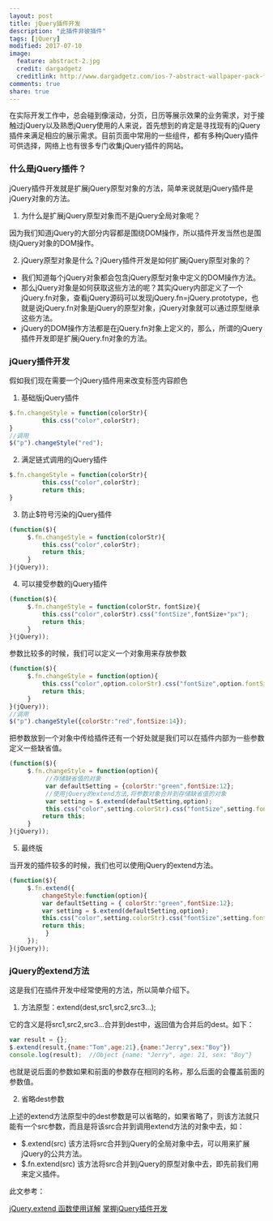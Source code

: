 ```yaml
---
layout: post
title: jQuery插件开发
description: "此插件非彼插件"
tags: [jQuery]
modified: 2017-07-10
image:
  feature: abstract-2.jpg
  credit: dargadgetz
  creditlink: http://www.dargadgetz.com/ios-7-abstract-wallpaper-pack-for-iphone-5-and-ipod-touch-retina/
comments: true
share: true
---
```


在实际开发工作中，总会碰到像滚动，分页，日历等展示效果的业务需求，对于接触过jQuery以及熟悉jQuery使用的人来说，首先想到的肯定是寻找现有的jQuery插件来满足相应的展示需求。目前页面中常用的一些组件，都有多种jQuery插件可供选择，网络上也有很多专门收集jQuery插件的网站。

### 什么是jQuery插件？

jQuery插件开发就是扩展jQuery原型对象的方法，简单来说就是jQuery插件是jQuery对象的方法。

1. 为什么是扩展jQuery原型对象而不是jQuery全局对象呢？

因为我们知道jQuery的大部分内容都是围绕DOM操作，所以插件开发当然也是围绕jQuery对象的DOM操作。

2. jQuery原型对象是什么？jQuery插件开发是如何扩展jQuery原型对象的？

- 我们知道每个jQuery对象都会包含jQuery原型对象中定义的DOM操作方法。
- 那么jQuery对象是如何获取这些方法的呢？其实jQuery内部定义了一个jQuery.fn对象，查看jQuery源码可以发现jQuery.fn=jQuery.prototype，也就是说jQuery.fn对象是jQuery的原型对象，jQuery对象就可以通过原型继承这些方法。
- jQuery的DOM操作方法都是在jQuery.fn对象上定义的，那么，所谓的jQuery插件开发即是扩展jQuery.fn对象的方法。

### jQuery插件开发

假如我们现在需要一个jQuery插件用来改变标签内容颜色

1. 基础版jQuery插件

```javascript
$.fn.changeStyle = function(colorStr){
         this.css("color",colorStr);
}
//调用
$("p").changeStyle("red");
```

2. 满足链式调用的jQuery插件

```javascript
$.fn.changeStyle = function(colorStr){
         this.css("color",colorStr);
         return this;
}
```

3. 防止$符号污染的jQuery插件

```javascript
(function($){
     $.fn.changeStyle = function(colorStr){
         this.css("color",colorStr);        
         return this;
     }
}(jQuery));
```

4. 可以接受参数的jQuery插件

```javascript
(function($){
     $.fn.changeStyle = function(colorStr，fontSize){
         this.css("color",colorStr).css("fontSize",fontSize+"px");        
         return this;
     }
}(jQuery));
```

参数比较多的时候，我们可以定义一个对象用来存放参数

```javascript
(function($){
     $.fn.changeStyle = function(option){
         this.css("color",option.colorStr).css("fontSize",option.fontSize+"px");        
         return this;
     }
}(jQuery));
//调用
$("p").changeStyle({colorStr:"red",fontSize:14});
```

把参数放到一个对象中传给插件还有一个好处就是我们可以在插件内部为一些参数定义一些缺省值。

```javascript
(function($){
     $.fn.changeStyle = function(option){
          //存储缺省值的对象
          var defaultSetting = {colorStr:"green",fontSize:12};
          //使用jQuery的extend方法,将参数对象合并到存储缺省值的对象
          var setting = $.extend(defaultSetting,option);
          this.css("color",setting.colorStr).css("fontSize",setting.fontSize+"px");        
         return this;
     }
}(jQuery));
```

5. 最终版

当开发的插件较多的时候，我们也可以使用jQuery的extend方法。

```javascript
(function($){
     $.fn.extend({         
         changeStyle:function(option){             
         var defaultSetting = { colorStr:"green",fontSize:12};
         var setting = $.extend(defaultSetting,option);
         this.css("color",setting.colorStr).css("fontSize",setting.fontSize+"px");        
         return this; 
          }
     });
}(jQuery));
```

### jQuery的extend方法

这是我们在插件开发中经常使用的方法，所以简单介绍下。

1. 方法原型：extend(dest,src1,src2,src3...);

它的含义是将src1,src2,src3...合并到dest中，返回值为合并后的dest。如下：

```javascript
var result = {};
$.extend(result,{name:"Tom",age:21},{name:"Jerry",sex:"Boy"})
console.log(result);  //Object {name: "Jerry", age: 21, sex: "Boy"}
```

也就是说后面的参数如果和前面的参数存在相同的名称，那么后面的会覆盖前面的参数值。

2. 省略dest参数

上述的extend方法原型中的dest参数是可以省略的，如果省略了，则该方法就只能有一个src参数，而且是将该src合并到调用extend方法的对象中去，如：

- $.extend(src)   该方法将src合并到jQuery的全局对象中去，可以用来扩展jQuery的公共方法。
- $.fn.extend(src)    该方法将src合并到jQuery的原型对象中去，即先前我们用来定义插件。

此文参考：

[jQuery.extend 函数使用详解](http://www.cnblogs.com/zikai/p/5074686.html)
[掌握jQuery插件开发](http://www.jianshu.com/p/518d424d4994)